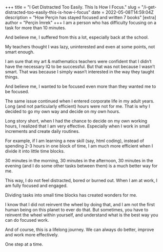 +++
title = "I Get Distracted Too Easily. This Is How I Focus."
slug = "/i-get-distracted-too-easily-this-is-how-i-focus"
date = 2022-05-08T14:59:04Z
description = "How Perçin has stayed focused and written 7 books"
[extra]
author = "Perçin İmrek"
+++
I am a person who has difficulty focusing on a task for more than 10 minutes. 

And believe me, I suffered from this a lot, especially back at the school.

My teachers thought I was lazy, uninterested and even at some points, not smart enough.

I am sure that my art & mathematics teachers were confident that I didn’t have the necessary IQ to be successful. But that was not because I wasn’t smart. That was because I simply wasn’t interested in the way they taught things. 

And believe me, I wanted to be focused even more than they wanted me to be focused.

The same issue continued when I entered corporate life in my adult years. Long (and not particularly efficient) hours were not for me. That is why I decided to go my own way and decide on my own hours.

Long story short, when I had the chance to decide on my own working hours, I realized that I am very effective. Especially when I work in small increments and create daily routines.

For example, if I am learning a new skill (say, html coding), instead of spending 2-3 hours in one block of time, I am much more efficient when I divide it into little time blocks. 

30 minutes in the morning, 30 minutes in the afternoon, 30 minutes in the evening (and I do some other tasks between them) is a much better way for me.

This way, I do not feel distracted, bored or burned out. When I am at work, I am fully focused and engaged.

Dividing tasks into small time blocks has created wonders for me. 

I know that I did not reinvent the wheel by doing that, and I am not the first human being on this planet to ever do that. But sometimes, you have to reinvent the wheel within yourself, and understand what is the best way you can do focused work.

And of course, this is a lifelong journey. We can always do better, improve and work more effectively.

One step at a time.

